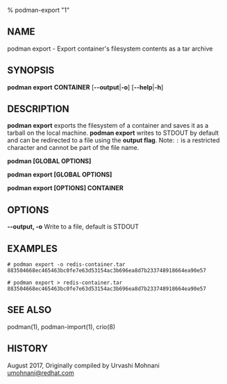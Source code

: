 % podman-export "1"

## NAME
podman export - Export container's filesystem contents as a tar archive

## SYNOPSIS
**podman export**
**CONTAINER**
[**--output**|**-o**]
[**--help**|**-h**]

## DESCRIPTION
**podman export** exports the filesystem of a container and saves it as a tarball
on the local machine. **podman export** writes to STDOUT by default and can be
redirected to a file using the **output flag**.
Note: `:` is a restricted character and cannot be part of the file name.

**podman [GLOBAL OPTIONS]**

**podman export [GLOBAL OPTIONS]**

**podman export [OPTIONS] CONTAINER**

## OPTIONS

**--output, -o**
Write to a file, default is STDOUT

## EXAMPLES

```
# podman export -o redis-container.tar 883504668ec465463bc0fe7e63d53154ac3b696ea8d7b233748918664ea90e57
```

```
# podman export > redis-container.tar 883504668ec465463bc0fe7e63d53154ac3b696ea8d7b233748918664ea90e57
```

## SEE ALSO
podman(1), podman-import(1), crio(8)

## HISTORY
August 2017, Originally compiled by Urvashi Mohnani <umohnani@redhat.com>
